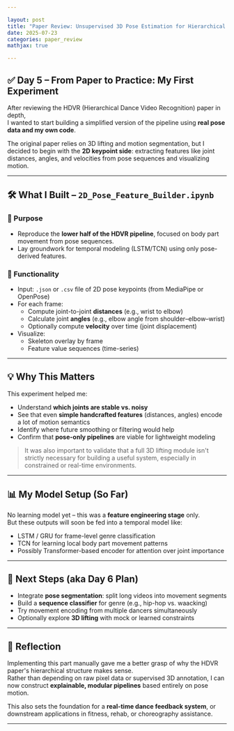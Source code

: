 ```yaml
---

layout: post  
title: "Paper Review: Unsupervised 3D Pose Estimation for Hierarchical Dance Video Recognition – DAY 5"  
date: 2025-07-23  
categories: paper_review  
mathjax: true  

---
```


## ✅ Day 5 – From Paper to Practice: My First Experiment

After reviewing the HDVR (Hierarchical Dance Video Recognition) paper in depth,  
I wanted to start building a simplified version of the pipeline using **real pose data and my own code**.

The original paper relies on 3D lifting and motion segmentation, but I decided to begin with the **2D keypoint side**: extracting features like joint distances, angles, and velocities from pose sequences and visualizing motion.

---

## 🛠️ What I Built – `2D_Pose_Feature_Builder.ipynb`

### 🎯 Purpose

- Reproduce the **lower half of the HDVR pipeline**, focused on body part movement from pose sequences.
- Lay groundwork for temporal modeling (LSTM/TCN) using only pose-derived features.

### 📂 Functionality

- Input: `.json` or `.csv` file of 2D pose keypoints (from MediaPipe or OpenPose)
- For each frame:
  - Compute joint-to-joint **distances** (e.g., wrist to elbow)
  - Calculate joint **angles** (e.g., elbow angle from shoulder–elbow–wrist)
  - Optionally compute **velocity** over time (joint displacement)
- Visualize:
  - Skeleton overlay by frame
  - Feature value sequences (time-series)

---

## 💡 Why This Matters

This experiment helped me:

- Understand **which joints are stable vs. noisy**
- See that even **simple handcrafted features** (distances, angles) encode a lot of motion semantics
- Identify where future smoothing or filtering would help
- Confirm that **pose-only pipelines** are viable for lightweight modeling

> It was also important to validate that a full 3D lifting module isn't strictly necessary for building a useful system, especially in constrained or real-time environments.

---

## 📊 My Model Setup (So Far)

No learning model yet – this was a **feature engineering stage** only.  
But these outputs will soon be fed into a temporal model like:

- LSTM / GRU for frame-level genre classification  
- TCN for learning local body part movement patterns  
- Possibly Transformer-based encoder for attention over joint importance

---

## 🔭 Next Steps (aka Day 6 Plan)

- Integrate **pose segmentation**: split long videos into movement segments  
- Build a **sequence classifier** for genre (e.g., hip-hop vs. waacking)  
- Try movement encoding from multiple dancers simultaneously  
- Optionally explore **3D lifting** with mock or learned constraints

---

## 📝 Reflection

Implementing this part manually gave me a better grasp of why the HDVR paper's hierarchical structure makes sense.  
Rather than depending on raw pixel data or supervised 3D annotation, I can now construct **explainable, modular pipelines** based entirely on pose motion.

This also sets the foundation for a **real-time dance feedback system**, or downstream applications in fitness, rehab, or choreography assistance.

---
